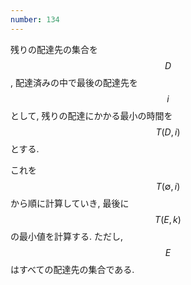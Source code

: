 ```yaml
---
number: 134
---
```

残りの配達先の集合を $$ D $$, 配達済みの中で最後の配達先を $$ i $$ として, 残りの配達にかかる最小の時間を $$ T(D, i) $$ とする.

これを $$ T(\emptyset, i) $$ から順に計算していき, 最後に $$ T(E, k) $$ の最小値を計算する. ただし, $$ E $$ はすべての配達先の集合である.
